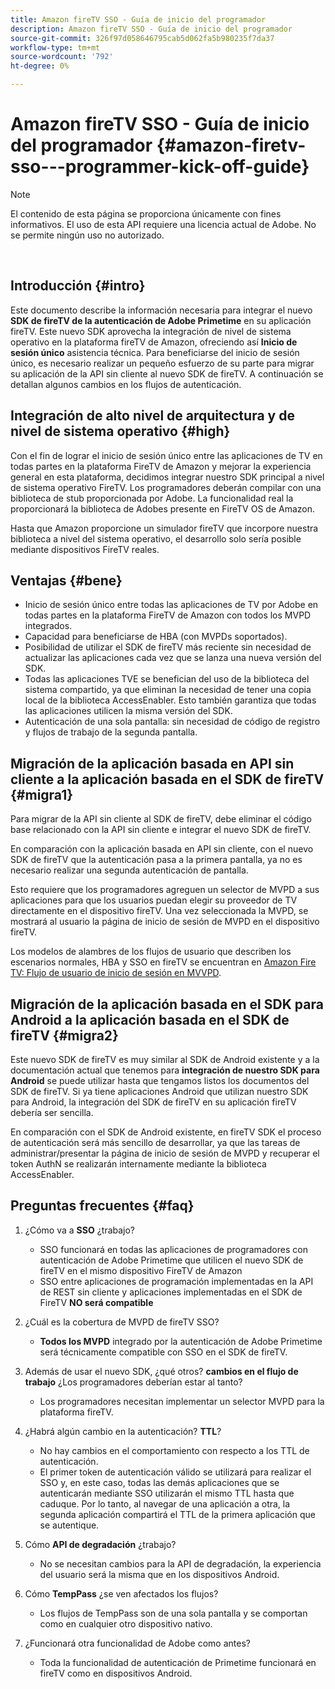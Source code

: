 ```yaml
---
title: Amazon fireTV SSO - Guía de inicio del programador
description: Amazon fireTV SSO - Guía de inicio del programador
source-git-commit: 326f97d058646795cab5d062fa5b980235f7da37
workflow-type: tm+mt
source-wordcount: '792'
ht-degree: 0%

---
```



# Amazon fireTV SSO - Guía de inicio del programador {#amazon-firetv-sso---programmer-kick-off-guide}

>[!NOTE]
>
>El contenido de esta página se proporciona únicamente con fines informativos. El uso de esta API requiere una licencia actual de Adobe. No se permite ningún uso no autorizado.

</br>

## Introducción {#intro}

Este documento describe la información necesaria para integrar el nuevo **SDK de fireTV de la autenticación de Adobe Primetime** en su aplicación fireTV. Este nuevo SDK aprovecha la integración de nivel de sistema operativo en la plataforma fireTV de Amazon, ofreciendo así **Inicio de sesión único** asistencia técnica. Para beneficiarse del inicio de sesión único, es necesario realizar un pequeño esfuerzo de su parte para migrar su aplicación de la API sin cliente al nuevo SDK de fireTV. A continuación se detallan algunos cambios en los flujos de autenticación.

## Integración de alto nivel de arquitectura y de nivel de sistema operativo {#high}

Con el fin de lograr el inicio de sesión único entre las aplicaciones de TV en todas partes en la plataforma FireTV de Amazon y mejorar la experiencia general en esta plataforma, decidimos integrar nuestro SDK principal a nivel de sistema operativo FireTV. Los programadores deberán compilar con una biblioteca de stub proporcionada por Adobe. La funcionalidad real la proporcionará la biblioteca de Adobes presente en FireTV OS de Amazon.

Hasta que Amazon proporcione un simulador fireTV que incorpore nuestra biblioteca a nivel del sistema operativo, el desarrollo solo sería posible mediante dispositivos FireTV reales.

## Ventajas {#bene}

* Inicio de sesión único entre todas las aplicaciones de TV por Adobe en todas partes en la plataforma FireTV de Amazon con todos los MVPD integrados.
* Capacidad para beneficiarse de HBA (con MVPDs soportados).
* Posibilidad de utilizar el SDK de fireTV más reciente sin necesidad de actualizar las aplicaciones cada vez que se lanza una nueva versión del SDK.
* Todas las aplicaciones TVE se benefician del uso de la biblioteca del sistema compartido, ya que eliminan la necesidad de tener una copia local de la biblioteca AccessEnabler. Esto también garantiza que todas las aplicaciones utilicen la misma versión del SDK.
* Autenticación de una sola pantalla: sin necesidad de código de registro y flujos de trabajo de la segunda pantalla.

## Migración de la aplicación basada en API sin cliente a la aplicación basada en el SDK de fireTV {#migra1}

Para migrar de la API sin cliente al SDK de fireTV, debe eliminar el código base relacionado con la API sin cliente e integrar el nuevo SDK de fireTV.

En comparación con la aplicación basada en API sin cliente, con el nuevo SDK de fireTV que la autenticación pasa a la primera pantalla, ya no es necesario realizar una segunda autenticación de pantalla.

Esto requiere que los programadores agreguen un selector de MVPD a sus aplicaciones para que los usuarios puedan elegir su proveedor de TV directamente en el dispositivo fireTV. Una vez seleccionada la MVPD, se mostrará al usuario la página de inicio de sesión de MVPD en el dispositivo fireTV.

Los modelos de alambres de los flujos de usuario que describen los escenarios normales, HBA y SSO en fireTV se encuentran en [Amazon Fire TV: Flujo de usuario de inicio de sesión en MVVPD](https://xd.adobe.com/view/9058288e-4b67-43a1-9d5b-5f76ede6c51e/).

## Migración de la aplicación basada en el SDK para Android a la aplicación basada en el SDK de fireTV {#migra2}

Este nuevo SDK de fireTV es muy similar al SDK de Android existente y a la documentación actual que tenemos para **integración de nuestro SDK para Android** <!--http://tve.helpdocsonline.com/android-technical-overview-->se puede utilizar hasta que tengamos listos los documentos del SDK de fireTV. Si ya tiene aplicaciones Android que utilizan nuestro SDK para Android, la integración del SDK de fireTV en su aplicación fireTV debería ser sencilla.

En comparación con el SDK de Android existente, en fireTV SDK el proceso de autenticación será más sencillo de desarrollar, ya que las tareas de administrar/presentar la página de inicio de sesión de MVPD y recuperar el token AuthN se realizarán internamente mediante la biblioteca AccessEnabler.

## Preguntas frecuentes {#faq}

1. ¿Cómo va a **SSO** ¿trabajo?

   * SSO funcionará en todas las aplicaciones de programadores con autenticación de Adobe Primetime que utilicen el nuevo SDK de fireTV en el mismo dispositivo FireTV de Amazon
   * SSO entre aplicaciones de programación implementadas en la API de REST sin cliente y aplicaciones implementadas en el SDK de FireTV **NO será compatible**

1. ¿Cuál es la cobertura de MVPD de fireTV SSO?

   * **Todos los MVPD** integrado por la autenticación de Adobe Primetime será técnicamente compatible con SSO en el SDK de fireTV.

1. Además de usar el nuevo SDK, ¿qué otros? **cambios en el flujo de trabajo** ¿Los programadores deberían estar al tanto?

   * Los programadores necesitan implementar un selector MVPD para la plataforma fireTV.

1. ¿Habrá algún cambio en la autenticación? **TTL**?

   * No hay cambios en el comportamiento con respecto a los TTL de autenticación.
   * El primer token de autenticación válido se utilizará para realizar el SSO y, en este caso, todas las demás aplicaciones que se autenticarán mediante SSO utilizarán el mismo TTL hasta que caduque. Por lo tanto, al navegar de una aplicación a otra, la segunda aplicación compartirá el TTL de la primera aplicación que se autentique.

1. Cómo **API de degradación** ¿trabajo?

   * No se necesitan cambios para la API de degradación, la experiencia del usuario será la misma que en los dispositivos Android.

1. Cómo **TempPass** ¿se ven afectados los flujos?

   * Los flujos de TempPass son de una sola pantalla y se comportan como en cualquier otro dispositivo nativo.

1. ¿Funcionará otra funcionalidad de Adobe como antes?

   * Toda la funcionalidad de autenticación de Primetime funcionará en fireTV como en dispositivos Android.
